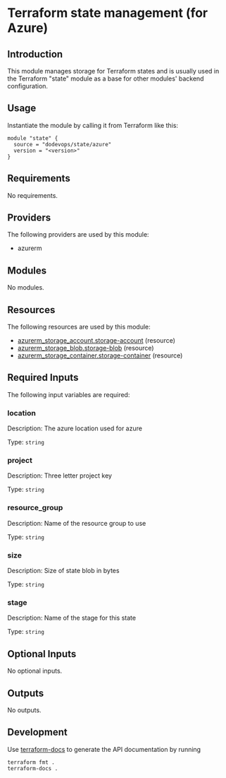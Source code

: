 # Terraform state management (for Azure)

## Introduction

This module manages storage for Terraform states and is usually used in the Terraform "state" module as a base
for other modules' backend configuration.

## Usage

Instantiate the module by calling it from Terraform like this:

```hcl
module "state" {
  source = "dodevops/state/azure"
  version = "<version>"
}
```

<!-- BEGIN_TF_DOCS -->
## Requirements

No requirements.

## Providers

The following providers are used by this module:

- azurerm

## Modules

No modules.

## Resources

The following resources are used by this module:

- [azurerm_storage_account.storage-account](https://registry.terraform.io/providers/hashicorp/azurerm/latest/docs/resources/storage_account) (resource)
- [azurerm_storage_blob.storage-blob](https://registry.terraform.io/providers/hashicorp/azurerm/latest/docs/resources/storage_blob) (resource)
- [azurerm_storage_container.storage-container](https://registry.terraform.io/providers/hashicorp/azurerm/latest/docs/resources/storage_container) (resource)

## Required Inputs

The following input variables are required:

### location

Description: The azure location used for azure

Type: `string`

### project

Description: Three letter project key

Type: `string`

### resource\_group

Description: Name of the resource group to use

Type: `string`

### size

Description: Size of state blob in bytes

Type: `string`

### stage

Description: Name of the stage for this state

Type: `string`

## Optional Inputs

No optional inputs.

## Outputs

No outputs.
<!-- END_TF_DOCS -->

## Development

Use [terraform-docs](https://terraform-docs.io/) to generate the API documentation by running

    terraform fmt .
    terraform-docs .
